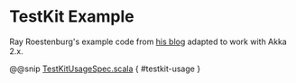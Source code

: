 <a id="testkit-example"></a>
# TestKit Example

Ray Roestenburg's example code from [his blog](http://roestenburg.agilesquad.com/2011/02/unit-testing-akka-actors-with-testkit_12.html) adapted to work with Akka 2.x.

@@snip [TestKitUsageSpec.scala](code/docs/testkit/TestKitUsageSpec.scala) { #testkit-usage }
